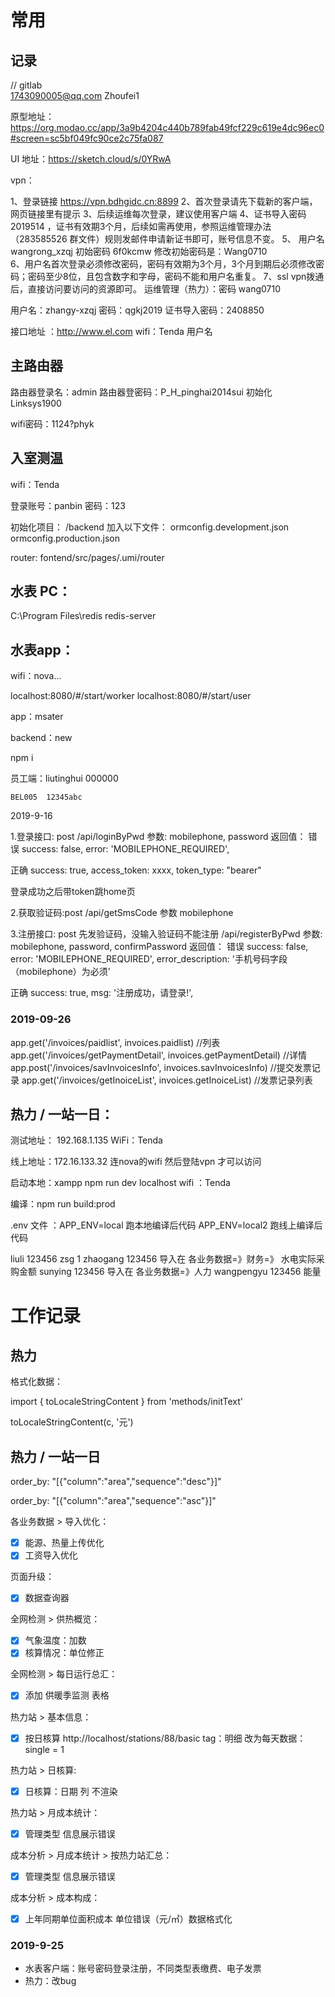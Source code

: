 # 常用

## 记录

// gitlab  
1743090005@qq.com
Zhoufei1

原型地址：https://org.modao.cc/app/3a9b4204c440b789fab49fcf229c619e4dc96ec0#screen=sc5bf049fc90ce2c75fa087

UI 地址：https://sketch.cloud/s/0YRwA

vpn：

1、登录链接   https://vpn.bdhgidc.cn:8899
2、首次登录请先下载新的客户端，网页链接里有提示
3、后续运维每次登录，建议使用客户端
4、证书导入密码 2019514 ，证书有效期3个月，后续如需再使用，参照运维管理办法（283585526 群文件）规则发邮件申请新证书即可，账号信息不变。
5、 用户名 wangrong_xzqj  初始密码 6f0kcmw  修改初始密码是：Wang0710	
6、用户名首次登录必须修改密码，密码有效期为3个月，3个月到期后必须修改密码；密码至少8位，且包含数字和字母，密码不能和用户名重复。
7、ssl vpn拨通后，直接访问要访问的资源即可。
运维管理（热力）：密码 wang0710

用户名：zhangy-xzqj		密码：qgkj2019	证书导入密码：2408850

接口地址 ：http://www.el.com	wifi：Tenda	用户名

## 主路由器 
路由器登录名：admin
路由器登密码：P_H_pinghai2014sui	初始化 Linksys1900

wifi密码：1124?phyk

## 入室测温

wifi：Tenda

登录账号：panbin  密码：123

初始化项目：
/backend 加入以下文件：
ormconfig.development.json
ormconfig.production.json

router: fontend/src/pages/.umi/router

## 水表 PC：

C:\Program Files\redis	redis-server 

## 水表app：

wifi：nova...

localhost:8080/#/start/worker
localhost:8080/#/start/user

app：msater

backend：new 

npm i

员工端：liutinghui	000000

	BEL005	12345abc


2019-9-16

1.登录接口:  post
/api/loginByPwd
参数:
mobilephone, password 
返回值：
错误 
 success: false,
 error: 'MOBILEPHONE_REQUIRED',

正确
 success: true,
    access_token: xxxx,
    token_type: "bearer"

登录成功之后带token跳home页

2.获取验证码:post
/api/getSmsCode
参数
mobilephone


3.注册接口: post  先发验证码，没输入验证码不能注册
/api/registerByPwd
参数:
mobilephone, password, confirmPassword
返回值：
错误 
 success: false,
 error: 'MOBILEPHONE_REQUIRED',
 error_description: '手机号码字段（mobilephone）为必须'

正确
 success: true,
    msg: '注册成功，请登录!',
    
### 2019-09-26
app.get('/invoices/paidlist', invoices.paidlist)   //列表
app.get('/invoices/getPaymentDetail', invoices.getPaymentDetail)   //详情
app.post('/invoices/savInvoicesInfo', invoices.savInvoicesInfo)  //提交发票记录
app.get('/invoices/getInoiceList', invoices.getInoiceList) //发票记录列表
    

## 热力 / 一站一日：

测试地址： 192.168.1.135  WiFi：Tenda

线上地址：172.16.133.32  连nova的wifi  然后登陆vpn 才可以访问

启动本地：xampp 	npm run dev	localhost		wifi ：Tenda

编译：npm run build:prod

.env 文件 ：APP_ENV=local   跑本地编译后代码
	  APP_ENV=local2   跑线上编译后代码

liuli	123456
zsg 	1
zhaogang 123456	导入在 各业务数据=》财务=》 水电实际采购金额 
sunying     123456     导入在 各业务数据=》人力
wangpengyu     123456      能量




# 工作记录

## 热力
格式化数据：

import {
  toLocaleStringContent
} from 'methods/initText'

toLocaleStringContent(c, '元')

## 热力 / 一站一日

order_by: "[{"column":"area","sequence":"desc"}]"

order_by: "[{"column":"area","sequence":"asc"}]"

各业务数据 > 导入优化：
+ [X] 能源、热量上传优化  
+ [X] 工资导入优化

页面升级：
+ [X] 数据查询器  

全网检测 > 供热概览：
+ [X] 气象温度：加数 
+ [X] 核算情况：单位修正

全网检测 > 每日运行总汇： 
+ [X] 添加 供暖季监测 表格

热力站 > 基本信息：
+ [X] 按日核算 http://localhost/stations/88/basic   tag：明细 改为每天数据： single = 1   

热力站 > 日核算:
+ [X] 日核算：日期 列 不渲染

热力站 > 月成本统计：
+ [X] 管理类型 信息展示错误

成本分析 > 月成本统计 > 按热力站汇总：
+ [X] 管理类型 信息展示错误

成本分析 > 成本构成：
+ [X] 上年同期单位面积成本   单位错误（元/㎡）数据格式化

### 2019-9-25
- 水表客户端：账号密码登录注册，不同类型表缴费、电子发票
- 热力：改bug

